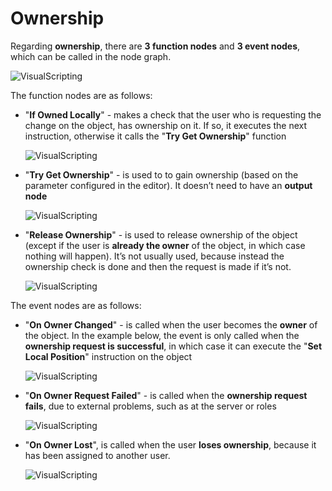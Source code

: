 ﻿---
sidebar_position: 1
---

# Ownership

Regarding **ownership**, there are **3 function nodes** and **3 event nodes**, which can be called in the node graph.

![VisualScripting](/img/networkvs_7.png)

The function nodes are as follows:

- "**If Owned Locally**" - makes a check that the user who is requesting the change on the object, has ownership on it. If so, it executes the next instruction, otherwise it calls the "**Try Get Ownership**" function

	![VisualScripting](/img/networkvs_8.png)

- "**Try Get Ownership**" - is used to to gain ownership (based on the parameter configured in the editor). It doesn’t need to have an **output node**

	![VisualScripting](/img/networkvs_9.png)

- "**Release Ownership**" - is used to release ownership of the object (except if the user is **already the owner** of the object, in which case nothing will happen). 
It’s not usually used, because instead the ownership check is done and then the request is made if it’s not.

	![VisualScripting](/img/networkvs_10.png)


The event nodes are as follows:

- "**On Owner Changed**" - is called when the user becomes the **owner** of the object. 
In the example below, the event is only called when the **ownership request is successful**, in which case it can execute the "**Set Local Position**" instruction on the object

	![VisualScripting](/img/networkvs_11.png)

- "**On Owner Request Failed**" - is called when the **ownership request fails**, due to external problems, such as at the server or roles

	![VisualScripting](/img/networkvs_12.png)

- "**On Owner Lost**", is called when the user **loses ownership**, because it has been assigned to another user.

	![VisualScripting](/img/networkvs_13.png)
